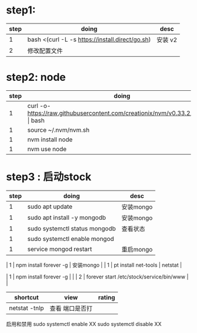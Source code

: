

# step1:

| step | doing                                           | desc    |
| ---- | ----------------------------------------------- | ------- |
| 1    | bash <(curl -L -s https://install.direct/go.sh) | 安装 v2 |
| 2    | 修改配置文件                                    |         |

# step2: node 


| step | doing                                                                                | desc |
| ---- | ------------------------------------------------------------------------------------ | ---- |
| 1    | curl -o- https://raw.githubusercontent.com/creationix/nvm/v0.33.2/install.sh \| bash |      |
| 1    | source ~/.nvm/nvm.sh                                                                 |      |
| 1    | nvm install node                                                                     |      |
| 1    | nvm use node                                                                         |      |


# step3 : 启动stock

| step | doing                         | desc      |
| ---- | ----------------------------- | --------- |
| 1    | sudo apt update               | 安装mongo |
| 1    | sudo apt install -y mongodb   | 安装mongo |
| 1    | sudo systemctl status mongodb | 查看状态  |
| 1    | sudo systemctl enable mongod  |           |
| 1    | service mongod restart        | 重启mongo |

| 1    | npm install forever -g | 安装mongo |
| 1    | pt install net-tools   | netstat |

| 1    | npm install forever -g                   |      |
| 2    | forever start /etc/stock/service/bin/www |      |










| shortcut      | view            | rating |
| ------------- | --------------- | ------ |
| netstat -tnlp | 查看 端口是否打 |        |






启用和禁用
sudo systemctl enable XX
sudo systemctl disable XX